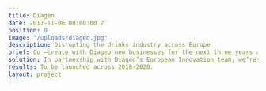 ```yaml
---
title: Diageo
date: 2017-11-06 00:00:00 Z
position: 0
image: "/uploads/diageo.jpg"
description: Disrupting the drinks industry across Europe
brief: Co –create with Diageo new businesses for the next three years and beyond.
solution: In partnership with Diageo’s European Innovation team, we’re developing 30+ product and business concepts to cement their position as the world’s leading premium spirits company for years to come.
results: To be launched across 2018-2020.
layout: project
---
```



